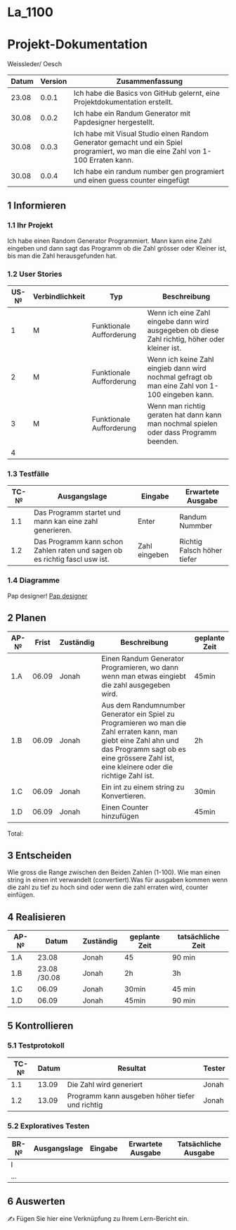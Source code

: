 # La_1100
# Projekt-Dokumentation

Weissleder/ Oesch

| Datum | Version | Zusammenfassung                                              |
| ----- | ------- | ------------------------------------------------------------ |
|  23.08     | 0.0.1   | Ich habe die Basics von GitHub gelernt, eine Projektdokumentation erstellt. |
|  30.08     | 0.0.2   | Ich habe ein Randum Generator mit Papdesigner hergestellt.       |
|  30.08     | 0.0.3   | Ich habe mit Visual Studio einen Random Generator gemacht und ein Spiel programiert, wo man die eine Zahl von 1-100 Erraten kann.   |
|  30.08     | 0.0.4   | Ich habe ein randum number gen programiert und einen guess counter eingefügt |
## 1 Informieren

### 1.1 Ihr Projekt

Ich habe einen Random Generator Programmiert. Mann kann eine Zahl eingeben und dann sagt das Programm ob die Zahl grösser oder Kleiner ist, bis man die Zahl herausgefunden hat.

### 1.2 User Stories

| US-№ | Verbindlichkeit | Typ  | Beschreibung                       |
| ---- | --------------- | ---- | ---------------------------------- |
| 1    |       M         | Funktionale Aufforderung   | Wenn ich eine Zahl eingebe dann wird ausgegeben ob diese Zahl richtig, höher oder kleiner ist.|
| 2    |       M         | Funktionale Aufforderung   | Wenn ich keine Zahl eingieb dann wird nochmal gefragt ob man eine Zahl von 1-100 eingeben kann.|
| 3    |       M         | Funktionale Aufforderung   | Wenn man richtig geraten hat dann kann man nochmal spielen oder dass Programm beenden. |
| 4    |                |      |                                    |



### 1.3 Testfälle

| TC-№ | Ausgangslage | Eingabe | Erwartete Ausgabe |
| ---- | ------------ | ------- | ----------------- |
| 1.1  |   Das Programm startet und mann kan eine zahl generieren. | Enter | Randum Nummber     |
| 1.2  |   Das Programm kann schon Zahlen raten und sagen ob es richtig fascl usw ist.        |   Zahl eingeben    |   Richtig Falsch höher tiefer                |



### 1.4 Diagramme

Pap designer!
[Pap designer](https://user-images.githubusercontent.com/110892382/186108874-1a546741-325c-49ab-a1d8-f2568cda83b4.png)


## 2 Planen

| AP-№ | Frist | Zuständig | Beschreibung | geplante Zeit |
| ---- | ----- | --------- | ------------ | ------------- |
| 1.A  |  06.09   |   Jonah   |     Einen Randum Generator Programieren, wo dann wenn man etwas eingiebt die zahl ausgegeben wird.       |     45min         |
| 1.B  |  06.09   |   Jonah   |     Aus dem Randumnumber Generator ein Spiel zu Programieren wo man die Zahl erraten kann, man giebt eine Zahl ahn und das Programm sagt ob es eine grössere Zahl ist, eine kleinere oder die richtige Zahl ist. |    2h           |
| 1.C  |  06.09   |   Jonah   |     Ein int zu einem string zu Konvertieren. | 30min |
| 1.D    |  06.09   | Jonah    |  Einen Counter hinzufügen   |  45min  |
Total: 





## 3 Entscheiden

Wie gross die Range zwischen den Beiden Zahlen (1-100). Wie man einen string in einen int verwandelt (convertiert).Was für ausgaben kommen wenn die zahl zu tief zu hoch sind oder wenn die zahl erraten wird, counter einfügen.

## 4 Realisieren

| AP-№ | Datum | Zuständig | geplante Zeit | tatsächliche Zeit |
| ---- | ----- | --------- | ------------- | ----------------- |
| 1.A  |   23.08    |    Jonah |      45        |       90 min          |
| 1.B  |    23.08 /30.08   |    Jonah |     2h        |    3h            |
| 1.C  |   06.09    |    Jonah |   30min | 45 min |
|  1.D | 06.09    | Jonah    |  45min  | 90 min   |

## 5 Kontrollieren

### 5.1 Testprotokoll

| TC-№ | Datum | Resultat | Tester |
| ---- | ----- | -------- | ------ |
| 1.1  |   13.09    |  Die Zahl wird generiert     |   Jonah     |
| 1.2  |    13.09  |   Programm kann ausgeben höher tiefer und richtig    |  Jonah      |



### 5.2 Exploratives Testen

| BR-№ | Ausgangslage | Eingabe | Erwartete Ausgabe | Tatsächliche Ausgabe |
| ---- | ------------ | ------- | ----------------- | -------------------- |
| I    |              |         |                   |                      |
| ...  |              |         |                   |                      |



## 6 Auswerten

✍️ Fügen Sie hier eine Verknüpfung zu Ihrem Lern-Bericht ein.
